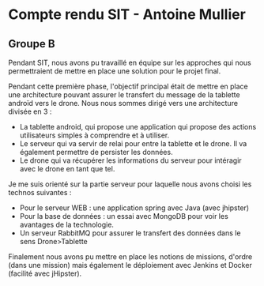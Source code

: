 Compte rendu SIT - Antoine Mullier
=====================
Groupe B
-------------------

Pendant SIT, nous avons pu travaillé en équipe sur les approches 
qui nous permettraient de mettre en place une solution pour le projet final.

Pendant cette première phase, l'objectif principal était de mettre en place
une architecture pouvant assurer le transfert du message de la tablette androïd
vers le drone. Nous nous sommes dirigé vers une architecture divisée en 3 : 
- La tablette android, qui propose une application qui propose des actions utilisateurs
simples à comprendre et à utiliser.
- Le serveur qui va servir de relai pour entre la tablette et le drone. Il va également permettre
de persister les données.
- Le drone qui va récupérer les informations du serveur pour intéragir avec le drone en tant que tel.

Je me suis orienté sur la partie serveur pour laquelle nous avons choisi les technos suivantes :
- Pour le serveur WEB : une application spring avec Java (avec jhipster)
- Pour la base de données : un essai avec MongoDB pour voir les avantages de la technologie.
- Un serveur RabbitMQ pour assurer le transfert des données dans le sens Drone>Tablette

Finalement nous avons pu mettre en place les notions de missions, d'ordre (dans une mission) mais
également le déploiement avec Jenkins et Docker (facilité avec jHipster).
